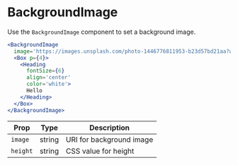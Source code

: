 
# BackgroundImage

Use the `BackgroundImage` component to set a background image.

```.jsx
<BackgroundImage
  image='https://images.unsplash.com/photo-1446776811953-b23d57bd21aa?w=1024&q=20'>
  <Box p={4}>
    <Heading
      fontSize={6}
      align='center'
      color='white'>
      Hello
    </Heading>
  </Box>
</BackgroundImage>
```

Prop | Type | Description
---|---|---
`image` | string | URI for background image
`height` | string | CSS value for height
